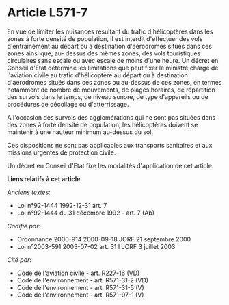 # Article L571-7

En vue de limiter les nuisances résultant du trafic d'hélicoptères dans les zones à forte densité de population, il est
interdit d'effectuer des vols d'entraînement au départ ou à destination d'aérodromes situés dans ces zones ainsi que, au-
dessus des mêmes zones, des vols touristiques circulaires sans escale ou avec escale de moins d'une heure. Un décret en
Conseil d'Etat détermine les limitations que peut fixer le ministre chargé de l'aviation civile au trafic d'hélicoptère au
départ ou à destination d'aérodromes situés dans ces zones ou au-dessus de ces zones, en termes notamment de nombre de
mouvements, de plages horaires, de répartition des survols dans le temps, de niveau sonore, de type d'appareils ou de
procédures de décollage ou d'atterrissage.

A l'occasion des survols des agglomérations qui ne sont pas situées dans des zones à forte densité de population, les
hélicoptères doivent se maintenir à une hauteur minimum au-dessus du sol.

Ces dispositions ne sont pas applicables aux transports sanitaires et aux missions urgentes de protection civile.

Un décret en Conseil d'Etat fixe les modalités d'application de cet article.

**Liens relatifs à cet article**

_Anciens textes_:

  - Loi n°92-1444 1992-12-31 art. 7
  - Loi n°92-1444 du 31 décembre 1992 - art. 7 (Ab)

_Codifié par_:

  - Ordonnance 2000-914 2000-09-18 JORF 21 septembre 2000
  - Loi n°2003-591 2003-07-02 art. 31 I JORF 3 juillet 2003

_Cité par_:

  - Code de l'aviation civile - art. R227-16 (VD)
  - Code de l'environnement - art. R571-31-2 (VD)
  - Code de l'environnement - art. R571-31-5 (V)
  - Code de l'environnement - art. R571-97-1 (V)
